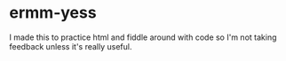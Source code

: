 # ermm-yess
I made this to practice html and fiddle around with code so I'm not taking feedback unless it's really useful.
